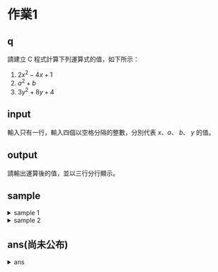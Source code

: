 # 作業1

## q

請建立 C 程式計算下列運算式的值，如下所示：

1. $2x^2 - 4x + 1$
2. $a^2 + b$
3. $3y^2 + 8y + 4$

## input

輸入只有一行，輸入四個以空格分隔的整數，分別代表 $x$、$a$、 $b$、 $y$ 的值。

## output

請輸出運算後的值，並以三行分行顯示。

## sample

<details>
<summary>sample 1</summary>
  
#### input
  
```
13 2 1 0
```
  
#### output
  
```
7
5
4
``` 
  
---
  
</details>


<details>
<summary>sample 2</summary>
  
#### input
  
```
21 1 1 1
```
  
#### output
  
```
-1
2
15
```
  
---
  
</details>

## ans(尚未公布)

<details>
<summary>ans</summary>
```cpp
// 還未公布喔
```
</details>